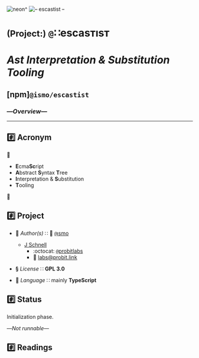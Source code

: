 ![neon^](https://placehold.it/360/c2ff23/ff23c2?text=neon^)
![– escastist –](https://placehold.it/360/ff23c2/c2ff23?text=–%20escastist%20–)

# <small>(Project:)</small> `@`∷escasᴛısᴛ
# *Ast Interpretation & Substitution Tooling*
## [npm]`@ismo/escastist`
### —*Overview*—
---

## :hash: Acronym

:rainbow:

*   **E**cma**Sc**ript
*   **A**bstract **S**yntax **T**ree
*   **I**nterpretation & **S**ubstitution
*   **T**ooling

:rainbow:


## :hash: Project

+   :busts_in_silhouette:
    *Author(s)*
    ∷ :office: [`@`ısmo](https://github.com/ismo-js)
    -   [J Schnell](https://git.io/probit)
        *   :octocat:
            [`@`probitlabs](https://github.com/probitlabs)
        *   :e-mail:
            <labs@probit.link>

+   **§**
    *License*
    ∷ **GPL 3.0**

+   :speech_balloon:
    *Language*
    ∷ mainly **TypeScript**


## :hash: Status
Initialization phase.

—*Not runnable*—


## :hash: Readings